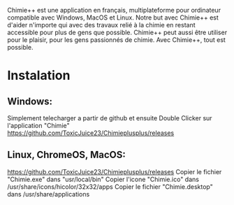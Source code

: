 Chimie++ est une application en français, multiplateforme pour ordinateur compatible avec Windows, MacOS et Linux. Notre but avec Chimie++ est d'aider n'importe qui avec des travaux relié à la chimie en restant accessible pour plus de gens que possible. Chimie++ peut aussi être utiliser pour le plaisir, pour les gens passionnés de chimie. Avec Chimie++, tout est possible.


# Instalation 

## Windows:

Simplement telecharger a partir de github et ensuite Double Clicker sur l'application "Chimie" https://github.com/ToxicJuice23/Chimieplusplus/releases

## Linux, ChromeOS, MacOS:

https://github.com/ToxicJuice23/Chimieplusplus/releases
Copier le fichier "Chimie.exe" dans "usr/local/bin"
Copier l'icone "Chimie.ico" dans /usr/share/icons/hicolor/32x32/apps
Copier le fichier "Chimie.desktop" dans /usr/share/applications
